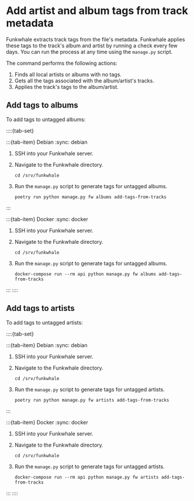 # Add artist and album tags from track metadata

Funkwhale extracts track tags from the file's metadata. Funkwhale applies these tags to the track's album and artist by running a check every few days. You can run the process at any time using the `manage.py` script.

The command performs the following actions:

1. Finds all local artists or albums with no tags.
2. Gets all the tags associated with the album/artist's tracks.
3. Applies the track's tags to the album/artist.

## Add tags to albums

To add tags to untagged albums:

::::{tab-set}

:::{tab-item} Debian
:sync: debian

1. SSH into your Funkwhale server.
2. Navigate to the Funkwhale directory.

      ```{code-block} sh
      cd /srv/funkwhale
      ```

3. Run the `manage.py` script to generate tags for untagged albums.

      ```{code-block} sh
      poetry run python manage.py fw albums add-tags-from-tracks
      ```

:::

:::{tab-item} Docker
:sync: docker

1. SSH into your Funkwhale server.
2. Navigate to the Funkwhale directory.

      ```{code-block} sh
      cd /srv/funkwhale
      ```

3. Run the `manage.py` script to generate tags for untagged albums.

      ```{code-block} sh
      docker-compose run --rm api python manage.py fw albums add-tags-from-tracks
      ```

:::
::::

## Add tags to artists

To add tags to untagged artists:

::::{tab-set}

:::{tab-item} Debian
:sync: debian

1. SSH into your Funkwhale server.
2. Navigate to the Funkwhale directory.

      ```{code-block} sh
      cd /srv/funkwhale
      ```

3. Run the `manage.py` script to generate tags for untagged artists.

      ```{code-block} sh
      poetry run python manage.py fw artists add-tags-from-tracks
      ```

:::

:::{tab-item} Docker
:sync: docker

1. SSH into your Funkwhale server.
2. Navigate to the Funkwhale directory.

      ```{code-block} sh
      cd /srv/funkwhale
      ```

3. Run the `manage.py` script to generate tags for untagged artists.

      ```{code-block} sh
      docker-compose run --rm api python manage.py fw artists add-tags-from-tracks
      ```

:::
::::
